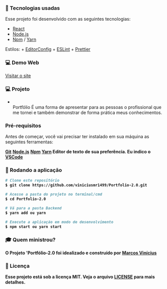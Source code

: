 ### :rocket: Tecnologias usadas

Esse projeto foi desenvolvido com as seguintes tecnologias:

+ [React](https://pt-br.reactjs.org/)
+ [Node.js](https://nodejs.org/en/)
+ [Npm](https://www.npmjs.com/get-npm) / [Yarn](https://classic.yarnpkg.com/en/docs/install/#debian-stable)

Estilos:
    + [EditorConfig](https://editorconfig.org/)
    + [ESLint](https://eslint.org/)
    + [Prettier](https://prettier.io/)

### 💻 Demo Web

[Visitar o site](http://viniciusmr1499.github.io/Portfolio-2.0)

### 💻 Projeto
+ <br>Portfólio</b> É uma forma de apresentar para as pessoas o profissional que me tornei e também demonstrar de forma prática meus conhecimentos.

### Pré-requisitos
Antes de começar, você vai precisar ter instalado em sua máquina as seguintes ferramentas:

<b>[Git](https://git-scm.com)</b>
<b>[Node.js](https://nodejs.org/en/)</b>
<b>[Npm](https://www.npmjs.com/get-npm)<b>
<b>[Yarn](https://classic.yarnpkg.com/en/docs/install/#debian-stable)<b>
Editor de texto de sua preferência. Eu indico o <b>[VSCode](https://code.visualstudio.com/)</b>

### 🧭 Rodando a aplicação

```bash
# Clone este repositório
$ git clone https://github.com/viniciusmr1499/Portfolio-2.0.git

# Acesse a pasta do projeto no terminal/cmd
$ cd Portfolio-2.0

# Vá para a pasta Backend
$ yarn add ou yarn

# Execute a aplicação em modo de desenvolvimento
$ npm start ou yarn start

```

### :mortar_board: Quem ministrou?

O Projeto 'Portfólio-2.0 foi idealizado e construído por [Marcos Vinícius](https://github.com/viniciusmr1499)


### :memo: Licença

Esse projeto está sob a licença MIT. Veja o arquivo [LICENSE](LICENSE) para mais detalhes.